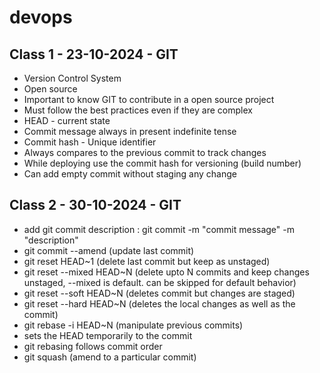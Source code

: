 # **devops**

## **Class 1 - 23-10-2024 - GIT**

- Version Control System
- Open source
- Important to know GIT to contribute in a open source project
- Must follow the best practices even if they are complex
- HEAD - current state
- Commit message always in present indefinite tense
- Commit hash - Unique identifier
- Always compares to the previous commit to track changes
- While deploying use the commit hash for versioning (build number)
- Can add empty commit without staging any change

## **Class 2 - 30-10-2024 - GIT**

- add git commit description : git commit -m "commit message" -m "description"
- git commit --amend (update last commit)
- git reset HEAD~1 (delete last commit but keep as unstaged)
- git reset --mixed HEAD~N (delete upto N commits and keep changes unstaged, --mixed is default. can be skipped for default behavior)
- git reset --soft HEAD~N (deletes commit but changes are staged)
- git reset --hard HEAD~N (deletes the local changes as well as the commit)
- git rebase -i HEAD~N (manipulate previous commits)
- sets the HEAD temporarily to the commit
- git rebasing follows commit order
- git squash (amend to a particular commit)
